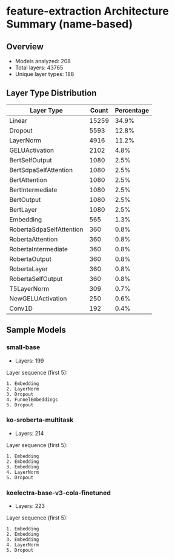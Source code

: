 # feature-extraction Architecture Summary (name-based)

## Overview
- Models analyzed: 208
- Total layers: 43765
- Unique layer types: 188

## Layer Type Distribution
| Layer Type | Count | Percentage |
|-----------|-------|------------|
| Linear | 15259 | 34.9% |
| Dropout | 5593 | 12.8% |
| LayerNorm | 4916 | 11.2% |
| GELUActivation | 2102 | 4.8% |
| BertSelfOutput | 1080 | 2.5% |
| BertSdpaSelfAttention | 1080 | 2.5% |
| BertAttention | 1080 | 2.5% |
| BertIntermediate | 1080 | 2.5% |
| BertOutput | 1080 | 2.5% |
| BertLayer | 1080 | 2.5% |
| Embedding | 565 | 1.3% |
| RobertaSdpaSelfAttention | 360 | 0.8% |
| RobertaAttention | 360 | 0.8% |
| RobertaIntermediate | 360 | 0.8% |
| RobertaOutput | 360 | 0.8% |
| RobertaLayer | 360 | 0.8% |
| RobertaSelfOutput | 360 | 0.8% |
| T5LayerNorm | 309 | 0.7% |
| NewGELUActivation | 250 | 0.6% |
| Conv1D | 192 | 0.4% |

## Sample Models

### small-base
- Layers: 199

Layer sequence (first 5):
```
1. Embedding
2. LayerNorm
3. Dropout
4. FunnelEmbeddings
5. Dropout
```

### ko-sroberta-multitask
- Layers: 214

Layer sequence (first 5):
```
1. Embedding
2. Embedding
3. Embedding
4. LayerNorm
5. Dropout
```

### koelectra-base-v3-cola-finetuned
- Layers: 223

Layer sequence (first 5):
```
1. Embedding
2. Embedding
3. Embedding
4. LayerNorm
5. Dropout
```